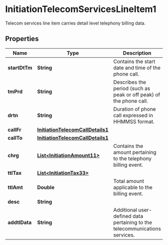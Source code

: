 

# InitiationTelecomServicesLineItem1

Telecom services line item carries detail level telephony billing data.
## Properties

Name | Type | Description | Notes
------------ | ------------- | ------------- | -------------
**startDtTm** | **String** | Contains the start date and time of the phone call. |  [optional]
**tmPrd** | **String** | Describes the period (such as peak or off peak) of the phone call. |  [optional]
**drtn** | **String** | Duration of phone call expressed in HHMMSS format. |  [optional]
**callFr** | [**InitiationTelecomCallDetails1**](InitiationTelecomCallDetails1.md) |  |  [optional]
**callTo** | [**InitiationTelecomCallDetails1**](InitiationTelecomCallDetails1.md) |  |  [optional]
**chrg** | [**List&lt;InitiationAmount11&gt;**](InitiationAmount11.md) | Contains the amount pertaining to the telephony billing event. |  [optional]
**ttlTax** | [**List&lt;InitiationTax33&gt;**](InitiationTax33.md) |  |  [optional]
**ttlAmt** | **Double** | Total amount applicable to the billing event. |  [optional]
**desc** | **String** |  |  [optional]
**addtlData** | **String** | Additional user-defined data pertaining to the telecommunications services. |  [optional]



